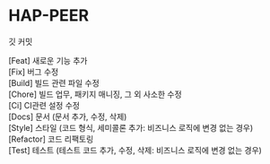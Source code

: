 # HAP-PEER

깃 커밋

[Feat] 새로운 기능 추가\
[Fix] 버그 수정\
[Build]  빌드 관련 파일 수정\
[Chore] 빌드 업무, 패키지 매니징, 그 외 사소한 수정\
[Ci] CI관련 설정 수정\
[Docs]  문서 (문서 추가, 수정, 삭제)\
[Style]  스타일 (코드 형식, 세미콜론 추가: 비즈니스 로직에 변경 없는 경우)\
[Refactor]  코드 리팩토링\
[Test] 테스트 (테스트 코드 추가, 수정, 삭제: 비즈니스 로직에 변경 없는 경우)
